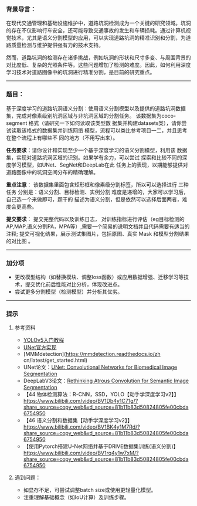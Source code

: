 ### **背景导言：**

在现代交通管理和基础设施维护中，道路坑洞检测成为一个关键的研究领域。坑洞的存在不仅影响行车安全，还可能导致交通事故的发生和车辆损耗。通过计算机视觉技术，尤其是语义分割模型的应用，可以实现道路坑洞的精准识别和分割，为道路质量检测与维护提供强有力的技术支持。

然而，道路坑洞的检测存在诸多挑战，例如坑洞的形状和尺寸多变、与周围背景的对比度低、复杂的光照条件等。这些问题增加了检测的难度。因此，如何利用深度学习技术对道路图像中的坑洞进行精准分割，是目前的研究重点。

------

### **题目：**

基于深度学习的道路坑洞语义分割：使用语义分割模型以及提供的道路坑洞数据集，完成对像素级别坑洞区域与非坑洞区域的分割任务。 该数据集为coco-segment 格式（请研究一下如何读取该类型数 据集并构建datasets类），请你尝试读取该格式的数据集并训练网络 模型，流程可以类比参考项目一二，并且思考在整个流程上有哪些不 同的地方（不用写出来）。 

 **任务要求**：请你设计和实现至少一个基于深度学习的语义分割模型，利用该 数据集，实现对道路坑洞区域的识别。如果学有余力，可以尝试 探索和比较不同的深度学习模型，如UNet、SegNet和DeepLab在此 任务上的表现，以期能够提供对道路图像中的坑洞空间分布的精确理解。 

 **重点注意**：  该数据集里面包含矩形框和像素级分割标签，所以可以选择进行 三种任务  分别是：语义分割、目标检测、实例分割  难度是递增的，大家可以学习后，自己选一个来做即可，题干的 描述为语义分割，但是依然可以选择后面两者，难度会更高些。 

 **提交要求**： 提交完整代码以及训练日志， 对训练指标进行评估（eg目标检测的AP,MAP,语义分割PA，MPA等）,需要一个简易的说明文档并且代码需要有适当的注释; 提交可视化结果，展示测试集图片，包括原图、真实 Mask 和模型分割结果的对比图 。

------

### **加分项**

- 更改模型结构（如替换模块、调整loss函数）或应用数据增强、迁移学习等技术，提交优化前后性能对比分析，体现改进点。
- 尝试更多分割模型（检测模型）并分析其优劣。



------

### **提示**

1. 参考资料
   
     
   
    -  [YOLOv5入门教程](https://www.bilibili.com/video/BV1XW4y1a7f4)
    -  [UNet官方实现](https://github.com/milesial/Pytorch-UNet)
    - [MMMdetection](https://mmdetection.readthedocs.io/zh cn/latest/get_started.html) 
    - UNet论文：[UNet: Convolutional Networks for Biomedical Image Segmentation](https://arxiv.org/abs/1505.04597)
    - DeepLabV3论文：[Rethinking Atrous Convolution for Semantic Image Segmentation](https://arxiv.org/abs/1706.05587)
    -  【44 物体检测算法：R-CNN，SSD，YOLO【动手学深度学习v2】】 https://www.bilibili.com/video/BV1Db4y1C71g/?share_source=copy_web&vd_source=81b11b83d50824805fe00cbda6754950
    - 【46 语义分割和数据集【动手学深度学习v2】】 https://www.bilibili.com/video/BV1BK4y1M7Rd/?share_source=copy_web&vd_source=81b11b83d50824805fe00cbda6754950
    - 【使用Pytorch搭建U-Net网络并基于DRIVE数据集训练(语义分割)】 https://www.bilibili.com/video/BV1rq4y1w7xM/?share_source=copy_web&vd_source=81b11b83d50824805fe00cbda6754950
    
      
    
2. 遇到问题： 
    - 如显存不足，可尝试调整batch size或使用更轻量化模型。
    - 注重理解基础概念（如IoU计算）及训练步骤。

